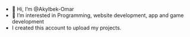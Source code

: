 - 👋 Hi, I’m @Akylbek-Omar
- 👀 I’m interested in Programming, website development, app and game development
-  I created this account to upload my projects.
<!---
Akylbek-Omar/Akylbek-Omar is a ✨ special ✨ repository because its `README.md` (this file) appears on your GitHub profile.
You can click the Preview link to take a look at your changes.
--->
